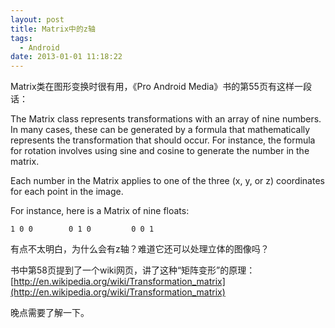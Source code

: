 ```yaml
---
layout: post
title: Matrix中的z轴
tags:
  - Android
date: 2013-01-01 11:18:22
---
```


Matrix类在图形变换时很有用，《Pro Android Media》书的第55页有这样一段话：

The Matrix class represents transformations with an array of nine numbers. In many cases, these can be generated by a formula that mathematically represents the transformation that should occur. For instance, the formula for rotation involves using sine and cosine to generate the number in the matrix.

Each number in the Matrix applies to one of the three (x, y, or z) coordinates for each point in the image.

For instance, here is a Matrix of nine floats:

<div class="mycode">

`1 0 0       
0 1 0        
0 0 1`

</p></div>

有点不太明白，为什么会有z轴？难道它还可以处理立体的图像吗？

书中第58页提到了一个wiki网页，讲了这种“矩阵变形”的原理：[http://en.wikipedia.org/wiki/Transformation_matrix](http://en.wikipedia.org/wiki/Transformation_matrix)

晚点需要了解一下。